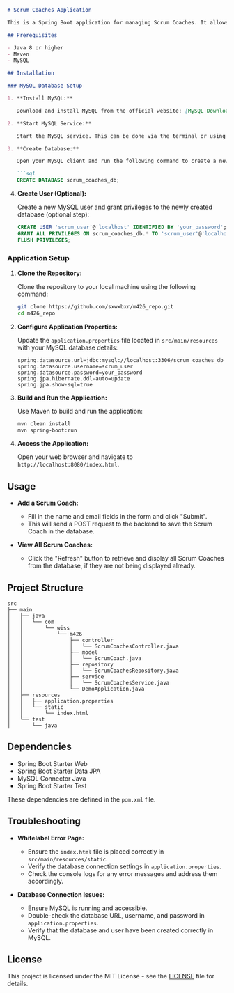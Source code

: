 
```markdown
# Scrum Coaches Application

This is a Spring Boot application for managing Scrum Coaches. It allows users to add Scrum Coaches with their name and email, and view all Scrum Coaches in the database.

## Prerequisites

- Java 8 or higher
- Maven
- MySQL

## Installation

### MySQL Database Setup

1. **Install MySQL:**

   Download and install MySQL from the official website: [MySQL Downloads](https://dev.mysql.com/downloads/)

2. **Start MySQL Service:**

   Start the MySQL service. This can be done via the terminal or using a tool like MySQL Workbench.

3. **Create Database:**

   Open your MySQL client and run the following command to create a new database:

   ```sql
   CREATE DATABASE scrum_coaches_db;
   ```

4. **Create User (Optional):**

   Create a new MySQL user and grant privileges to the newly created database (optional step):

   ```sql
   CREATE USER 'scrum_user'@'localhost' IDENTIFIED BY 'your_password';
   GRANT ALL PRIVILEGES ON scrum_coaches_db.* TO 'scrum_user'@'localhost';
   FLUSH PRIVILEGES;
   ```

### Application Setup

1. **Clone the Repository:**

   Clone the repository to your local machine using the following command:

   ```bash
   git clone https://github.com/sxwxbxr/m426_repo.git
   cd m426_repo
   ```

2. **Configure Application Properties:**

   Update the `application.properties` file located in `src/main/resources` with your MySQL database details:

   ```properties
   spring.datasource.url=jdbc:mysql://localhost:3306/scrum_coaches_db
   spring.datasource.username=scrum_user
   spring.datasource.password=your_password
   spring.jpa.hibernate.ddl-auto=update
   spring.jpa.show-sql=true
   ```

3. **Build and Run the Application:**

   Use Maven to build and run the application:

   ```bash
   mvn clean install
   mvn spring-boot:run
   ```

4. **Access the Application:**

   Open your web browser and navigate to `http://localhost:8080/index.html`.

## Usage

- **Add a Scrum Coach:**
    - Fill in the name and email fields in the form and click "Submit".
    - This will send a POST request to the backend to save the Scrum Coach in the database.

- **View All Scrum Coaches:**
    - Click the "Refresh" button to retrieve and display all Scrum Coaches from the database, if they are not being displayed already.

## Project Structure

```
src
├── main
│   ├── java
│   │   └── com
│   │       └── wiss
│   │           └── m426
│   │               ├── controller
│   │               │   └── ScrumCoachesController.java
│   │               ├── model
│   │               │   └── ScrumCoach.java
│   │               ├── repository
│   │               │   └── ScrumCoachesRepository.java
│   │               ├── service
│   │               │   └── ScrumCoachesService.java
│   │               └── DemoApplication.java
│   ├── resources
│   │   ├── application.properties
│   │   └── static
│   │       └── index.html
│   └── test
│       └── java
```

## Dependencies

- Spring Boot Starter Web
- Spring Boot Starter Data JPA
- MySQL Connector Java
- Spring Boot Starter Test

These dependencies are defined in the `pom.xml` file.

## Troubleshooting

- **Whitelabel Error Page:**
    - Ensure the `index.html` file is placed correctly in `src/main/resources/static`.
    - Verify the database connection settings in `application.properties`.
    - Check the console logs for any error messages and address them accordingly.

- **Database Connection Issues:**
    - Ensure MySQL is running and accessible.
    - Double-check the database URL, username, and password in `application.properties`.
    - Verify that the database and user have been created correctly in MySQL.

## License

This project is licensed under the MIT License - see the [LICENSE](LICENSE) file for details.
